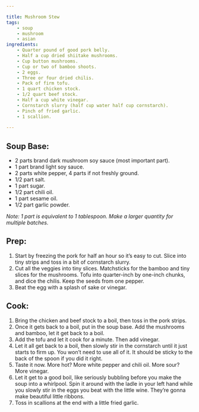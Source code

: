```yaml
---

title: Mushroom Stew
tags:
    - soup
    - mushroom
    - asian
ingredients:
    - Quarter pound of good pork belly.
    - Half a cup dried shiitake mushrooms.
    - Cup button mushrooms.
    - Cup or two of bamboo shoots.
    - 2 eggs.
    - Three or four dried chilis.
    - Pack of firm tofu.
    - 1 quart chicken stock.
    - 1/2 quart beef stock.
    - Half a cup white vinegar.
    - Cornstarch slurry (half cup water half cup cornstarch).
    - Pinch of fried garlic.
    - 1 scallion.
    
---
```


## Soup Base:

- 2 parts brand dark mushroom soy sauce (most important part).
- 1 part brand light soy sauce.
- 2 parts white pepper, 4 parts if not freshly ground.
- 1/2 part salt.
- 1 part sugar.
- 1/2 part chili oil.
- 1 part sesame oil.
- 1/2 part garlic powder.
  
*Note: 1 part is equivalent to 1 tablespoon. Make a larger quantity for multiple batches.*

## Prep:

1. Start by freezing the pork for half an hour so it’s easy to cut. Slice into tiny strips and toss in a bit of cornstarch slurry.
2. Cut all the veggies into tiny slices. Matchsticks for the bamboo and tiny slices for the mushrooms. Tofu into quarter-inch by one-inch chunks, and dice the chilis. Keep the seeds from one pepper.
3. Beat the egg with a splash of sake or vinegar.

## Cook:

1. Bring the chicken and beef stock to a boil, then toss in the pork strips.
2. Once it gets back to a boil, put in the soup base. Add the mushrooms and bamboo, let it get back to a boil.
3. Add the tofu and let it cook for a minute. Then add vinegar.
4. Let it all get back to a boil, then slowly stir in the cornstarch until it just starts to firm up. You won’t need to use all of it. It should be sticky to the back of the spoon if you did it right.
5. Taste it now. More hot? More white pepper and chili oil. More sour? More vinegar.
6. Let it get to a good boil, like seriously bubbling before you make the soup into a whirlpool. Spin it around with the ladle in your left hand while you slowly stir in the eggs you beat with the little wine. They’re gonna make beautiful little ribbons.
7. Toss in scallions at the end with a little fried garlic.
